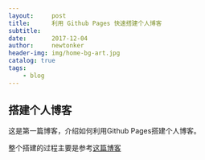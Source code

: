 ```yaml
---
layout:     post
title:      利用 Github Pages 快速搭建个人博客
subtitle:   
date:       2017-12-04
author:     newtonker
header-img: img/home-bg-art.jpg
catalog: true
tags:
    - blog
---
```



## 搭建个人博客

这是第一篇博客，介绍如何利用Github Pages搭建个人博客。

整个搭建的过程主要是参考[这篇博客](http://www.jianshu.com/p/e68fba58f75c)
